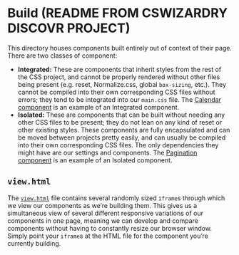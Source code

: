# Build (README FROM CSWIZARDRY DISCOVR PROJECT)

This directory houses components built entirely out of context of their page.
There are two classes of component:

* **Integrated:** These are components that inherit styles from the rest of the
  CSS project, and cannot be properly rendered without other files being present
  (e.g. reset, Normalize.css, global `box-sizing`, etc.). They cannot be
  compiled into their own corresponding CSS files without errors; they tend to
  be integrated into our `main.css` file. The [Calendar
  component](https://github.com/csswizardry/discovr/blob/master/css/components/_components.calendar.scss)
  is an example of an Integrated component.
* **Isolated:** These are components that can be built without needing any other
  CSS files to be present; they do not lean on any kind of reset or other
  existing styles. These components are fully encapsulated and can be moved
  between projects pretty easily, and can usually be compiled into their own
  corresponding CSS files. The only dependencies they might have are our
  settings and components. The [Pagination
  component](https://github.com/csswizardry/discovr/blob/master/css/components/components.pagination.scss)
  is an example of an Isolated component.

## `view.html`

The
[`view.html`](https://github.com/csswizardry/discovr/blob/master/css/_build/view.html)
file contains several randomly sized `iframe`s through which we view our
components as we’re building them. This gives us a simultaneous view of several
different responsive variations of our components in one page, meaning we can
develop and compare components without having to constantly resize our browser
window. Simply point your `iframe`s at the HTML file for the component you’re
currently building.